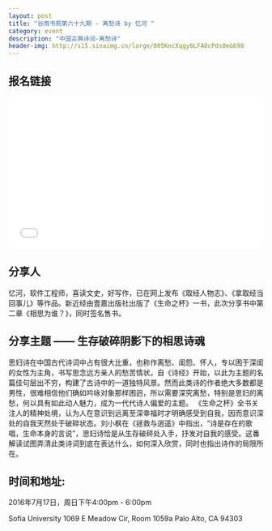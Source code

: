 ```yaml
---
layout: post
title: "谷雨书苑第六十九期 - 离愁诗 by 忆河 "
category: event
description: "中国古典诗词-离愁诗"
header-img: http://s15.sinaimg.cn/large/005KncXqgy6LFAOcPds0e&690
---
```


## 报名链接
<div style="width:100%; text-align:left;" ><iframe src="//eventbrite.com/tickets-external?eid=26534134310&ref=etckt" frameborder="0" height="300" width="100%" vspace="0" hspace="0" marginheight="5" marginwidth="5" scrolling="auto" allowtransparency="true"></iframe></div>

## 分享人
忆河，软件工程师，喜读文史，好写作，已在网上发布《取经人物志》、《拿取经当回事儿》等作品。新近经由壹嘉出版社出版了《生命之杯》一书，此次分享书中第二章《相思为谁？》，同时签名售书。

## 分享主题 —— 生存破碎阴影下的相思诗魂
思妇诗在中国古代诗词中占有很大比重，也称作离愁、闺怨、怀人，专以困于深闺的女性为主角，书写思念远方亲人的愁苦情状。自《诗经》开始，以此为主题的名篇佳句层出不穷，构建了古诗中的一道独特风景。然而此类诗的作者绝大多数都是男性，很难相信他们确如吟咏对象那样困迥，所以需要深究离愁，特别是思妇的离愁，何以具有如此动人魅力，成为一代代诗人偏爱的主题。
《生命之杯》全书关注人的精神处境，认为人在意识到远离至深幸福时才明确感受到自我，因而意识深处的自我天然处于破碎状态。刘小枫在《拯救与逍遥》中指出，“诗是存在的歌唱，生命本身的言说”，思妇诗恰是从生存破碎处入手，抒发对自我的感受。这番解读试图弄清此类诗词到底在表达什么，如何深入欣赏，同时也指出诗作的局限所在。

## 时间和地址:

2016年7月17日，周日下午4:00pm - 6:00pm

Sofia University 1069 E Meadow Cir, Room 1059a Palo Alto, CA 94303

